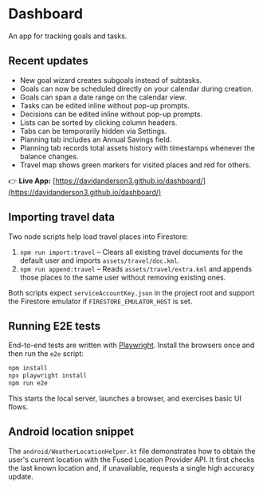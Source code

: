 # Dashboard

An app for tracking goals and tasks.

## Recent updates

- New goal wizard creates subgoals instead of subtasks.
- Goals can now be scheduled directly on your calendar during creation.
- Goals can span a date range on the calendar view.
- Tasks can be edited inline without pop-up prompts.
- Decisions can be edited inline without pop-up prompts.
- Lists can be sorted by clicking column headers.
- Tabs can be temporarily hidden via Settings.
- Planning tab includes an Annual Savings field.
- Planning tab records total assets history with timestamps whenever the balance changes.
- Travel map shows green markers for visited places and red for others.

👉 **Live App:** [https://davidanderson3.github.io/dashboard/](https://davidanderson3.github.io/dashboard/)

## Importing travel data

Two node scripts help load travel places into Firestore:

1. `npm run import:travel` – Clears all existing travel documents for the default user and imports `assets/travel/doc.kml`.
2. `npm run append:travel` – Reads `assets/travel/extra.kml` and appends those places to the same user without removing existing ones.

Both scripts expect `serviceAccountKey.json` in the project root and support the Firestore emulator if `FIRESTORE_EMULATOR_HOST` is set.

## Running E2E tests

End-to-end tests are written with [Playwright](https://playwright.dev/). Install
the browsers once and then run the `e2e` script:

```bash
npm install
npx playwright install
npm run e2e
```

This starts the local server, launches a browser, and exercises basic UI flows.

## Android location snippet

The `android/WeatherLocationHelper.kt` file demonstrates how to obtain the user's current
location with the Fused Location Provider API. It first checks the last known
location and, if unavailable, requests a single high accuracy update.
